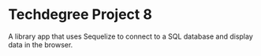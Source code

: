 # Techdegree Project 8
A library app that uses Sequelize to connect to a SQL database and display data in the browser.